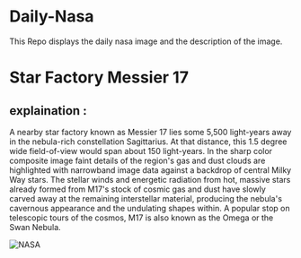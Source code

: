 # Daily-Nasa

This Repo displays the daily nasa image and the description of the image.

<!--NASA-->
# Star Factory Messier 17
## explaination :

A nearby star factory known as Messier 17 lies some 5,500 light-years away in the nebula-rich constellation Sagittarius. At that distance, this 1.5 degree wide field-of-view would span about 150 light-years. In the sharp color composite image faint details of the region's gas and dust clouds are highlighted with narrowband image data against a backdrop of central Milky Way stars. The stellar winds and energetic radiation from hot, massive stars already formed from M17's stock of cosmic gas and dust have slowly carved away at the remaining interstellar material, producing the nebula's cavernous appearance and the undulating shapes within. A popular stop on telescopic tours of the cosmos, M17 is also known as the Omega or the Swan Nebula.

![NASA](https://apod.nasa.gov/apod/image/2408/M17SwanMaxant_1024.jpg)
<!--/NASA-->